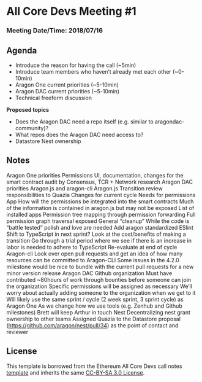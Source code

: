 # All Core Devs Meeting #1
### Meeting Date/Time: 2018/07/16

## Agenda
- Introduce the reason for having the call (~5min)
- Introduce team members who haven’t already met each other (~0-10min)
- Aragon One current priorities (~5-10min)
- Aragon DAC current priorities (~5-10min)
- Technical freeform discussion

**Proposed topics**
- Does the Aragon DAC need a repo itself (e.g. similar to aragondac-community)?
- What repos does the Aragon DAC need access to?
- Datastore Nest ownership

## Notes

Aragon One priorities
Permissions UI, documentation, changes for the smart contract audit by Consensus, TCR + Network research
Aragon DAC priorities
Aragon.js and aragon-cli
Aragon.js
Transition review responsibilities to Quazia
Changes for current cycle
Needs for permissions App
How will the permissions be integrated into the smart contracts
Much of the information is contained in aragon.js but may not be exposed
List of installed apps
Permission tree mapping through permission forwarding
Full permission graph traversal exposed
General “cleanup”
While the code is “battle tested” polish and love are needed
Add aragon standardized ESlint
Shift to TypeScript in next sprint?
Look at the cost/benefits of making a transition
Go through a trial period where we see if there is an increase in labor is needed to adhere to TypeScript
Re-evaluate at end of cycle
Aragon-cli
Look over open pull requests and get an idea of how many resources can be committed to Aragon-CLI
Some issues in the 4.2.0 milestone would be nice to bundle with the current pull requests for a new minor version release
Aragon DAC Github organization
Must have contributed ~80hours of work through bounties before someone can join the organization
Specific permissions will be assigned as necessary
We’ll worry about actually adding someone to the organization when we get to it
Will likely use the same sprint / cycle (2 week sprint, 3 sprint cycle) as Aragon One
As we change how we use tools (e.g. Zenhub and Github milestones) Brett will keep Arthur in touch
Nest
Decentralizing nest grant ownership to other teams
Assigned Quazia to the Datastore proposal (https://github.com/aragon/nest/pull/34) as the point of contact and reviewer

## License
This template is borrowed from the Ethereum All Core Devs call notes [template](https://github.com/ethereum/pm/blob/master/All%20Core%20Devs%20Meetings/Meeting%20Template.md) and inherits the same [CC-BY-SA 3.0 License](https://github.com/ethereum/pm/blob/master/LICENSE).
